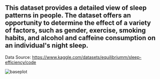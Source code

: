 ## This dataset provides a detailed view of sleep patterns in people. The dataset offers an opportunity to determine the effect of a variety of factors, such as gender, exercise, smoking habits, and alcohol and caffeine consumption on an individual's night sleep. 

Data Source: https://www.kaggle.com/datasets/equilibriumm/sleep-efficiency/code

![baseplot](https://github.com/sejaldavla/Portfolio-Projects/assets/77356703/db13291f-ce64-4fe7-99d4-dba6a8cda162)

